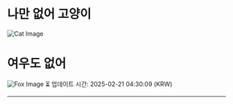 
# 나만 없어 고양이

![Cat Image](https://cdn2.thecatapi.com/images/3mc.jpg)

# 여우도 없어
![Fox Image](https://randomfox.ca/images/77.jpg)
⏳ 업데이트 시간: 2025-02-21 04:30:09 (KRW)

---
